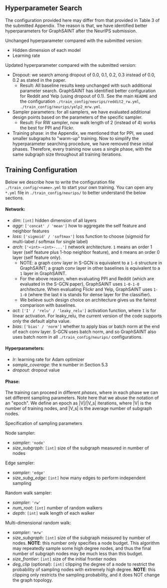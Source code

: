 ## Hyperparameter Search

The configuration provided here may differ from that provided in Table 3 of the submitted Appendix. The reason is that, we have identified better hyperparameters for GraphSAINT after the NeurIPS submission. 

Unchanged hyperparameter compared with the submitted version:

* Hidden dimension of each model
* Learning rate

Updated hyperparameter compared with the submitted version:

* Dropout: we search among dropout of 0.0, 0.1, 0.2, 0.3 instead of 0.0, 0.2 as stated in the paper. 
  * Result: All baseline results keep unchanged with such additional parameter search. GraphSAINT has identified better configuration for Reddit and Yelp (using dropout of 0.1). See the main `README` and the configuration `./train_config/neurips/reddit2_rw.yml`, `./train_config/neurips/yelp2_mrw.yml`.
* Sampler parameters: for all samplers, we have evaluated additional design points based on the parameters of the specific sampler.
  * Result: For RW sampler, now walk length of 2 (instead of 4) works the best for PPI and Flickr. 
* Training phase: in the Appendix, we mentioned that for PPI, we used smaller subgraphs to "warm-up" training. Now to simplify the hyperparameter searching procedure, we have removed these initial phases. Therefore, every training now uses a single phase, with the same subgraph size throughout all training iterations.

## Training Configuration

Below we describe how to write the configuration file `./train_config/<name>.yml` to start your own training. 
You can open any `*.yml` file in `./train_config/neurips/` to better understand the below sections. 

#### Network:

* *dim*: `[int]` hidden dimension of all layers
* *aggr*: `['concat' / 'mean']` how to aggregate the self feature and neighbor features
* *loss*: `['sigmoid' / 'softmax']` loss function to choose (sigmoid for multi-label / softmax for single label)
* *arch*: `['<int>-<int>-...']` network architecture. `1` means an order 1 layer (self feature plus 1-hop neighbor feature), and `0` means an order 0 layer (self feature only).
  * NOTE: a graph conv layer in S-GCN is equivalent to a `1-0` structure in GraphSAINT; a graph conv layer in other baselines is equivalent to a `1` layer in GraphSAINT. 
  * For the above reason, when evaluating PPI and Reddit (which are evaluated in the S-GCN paper), GraphSAINT uses `1-0-1-0` architecture. When evaluating Flickr and Yelp, GraphSAINT uses `1-1-0` (where the last `0` is stands for dense layer for the classifier).
  * We believe such design choice on architecture gives us the fairest comparison with baselines.
* *act*: `['I' / 'relu' / 'leaky_relu']` activation function, where `I` is for linear activation. For leaky_relu, the current version of the code supports only the default alpha value.
* *bias*: `['bias' / 'norm']` whether to apply bias or batch norm at the end of each conv layer. S-GCN uses batch norm, and so GraphSAINT also uses batch norm in all `./train_config/neurips/` configurations. 

#### Hyperparameters:

* *lr*: learning rate for Adam optimizer
* *sample\_coverage*: the `N` number in Section 5.3
* *dropout*: dropout value

#### Phase:

The training can proceed in different *phases*, where in each phase we can set different sampling parameters. Note here that we abuse the notation of an "epoch". We define an epoch as |V|/|V_s| iterations, where |V| is the number of training nodes, and |V_s| is the average number of subgraph nodes. 

Specification of sampling parameters

Node sampler:

* *sampler*: `'node'`
* *size_subgraph*: `[int]` size of the subgraph measured in number of nodes

Edge sampler:

* *sampler*: `'edge'`
* *size_subg_edge*: `[int]` how many edges to perform independent sampling

Random walk sampler:

* *sampler*: `'rw'`
* *num_root*: `[int]` number of random walkers
* *depth*: `[int]` walk length of each walker

Multi-dimensional random walk:

* *sampler*: `'mrw'`
* *size_subgraph*: `[int]` size of the subgraph measured by number of nodes. **NOTE**: this number only specifies a node budget. This algorithm may repeatedly sample some high degree nodes, and thus the final number of subgraph nodes may be much less than this budget. 
* *size_frontier*: `[int]` size of the initial frontier nodes
* *deg_clip* (optional): `[int]` clipping the degree of a node to restrict the probability of sampling nodes with extremely high degree. **NOTE**: this clipping only restricts the sampling probability, and it does NOT change the graph topology.
